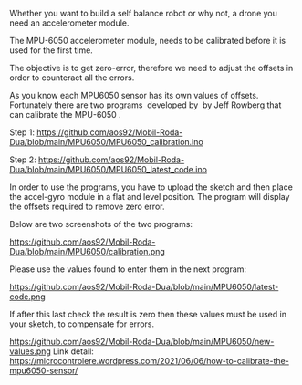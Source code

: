 Whether you want to build a self balance robot or why not, a drone you need an accelerometer module.

The MPU-6050 accelerometer module, needs to be calibrated before it is used for the first time.

The objective is to get zero-error, therefore we need to adjust the offsets in order to counteract all the errors.

As you know each MPU6050 sensor has its own values of offsets.  Fortunately there are two programs  developed by  by Jeff Rowberg that can calibrate the MPU-6050 .

Step 1: https://github.com/aos92/Mobil-Roda-Dua/blob/main/MPU6050/MPU6050_calibration.ino

Step 2: https://github.com/aos92/Mobil-Roda-Dua/blob/main/MPU6050/MPU6050_latest_code.ino

In order to use the programs, you have to upload the sketch and then place the accel-gyro module in a flat and level position. The program will display the offsets required to remove zero error.

Below are two screenshots of the two programs:

https://github.com/aos92/Mobil-Roda-Dua/blob/main/MPU6050/calibration.png

Please use the values found to enter them in the next program:

https://github.com/aos92/Mobil-Roda-Dua/blob/main/MPU6050/latest-code.png

If after this last check the result is zero then these values must be used in your sketch, to compensate for errors.

https://github.com/aos92/Mobil-Roda-Dua/blob/main/MPU6050/new-values.png
Link detail:
https://microcontrolere.wordpress.com/2021/06/06/how-to-calibrate-the-mpu6050-sensor/
